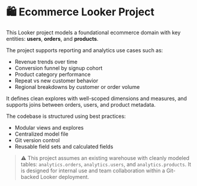 # 🛍️ Ecommerce Looker Project

This Looker project models a foundational ecommerce domain with key entities: **users**, **orders**, and **products**.

The project supports reporting and analytics use cases such as:

- Revenue trends over time
- Conversion funnel by signup cohort
- Product category performance
- Repeat vs new customer behavior
- Regional breakdowns by customer or order volume

It defines clean explores with well-scoped dimensions and measures, and supports joins between orders, users, and product metadata.

The codebase is structured using best practices:
- Modular views and explores
- Centralized model file
- Git version control
- Reusable field sets and calculated fields

> ⚠️ This project assumes an existing warehouse with cleanly modeled tables: `analytics.orders`, `analytics.users`, and `analytics.products`. It is designed for internal use and team collaboration within a Git-backed Looker deployment.
